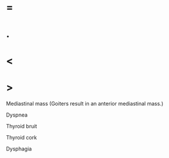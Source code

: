 # =

# .

# <

# >

Mediastinal mass (Goiters result in an anterior mediastinal mass.)

Dyspnea

Thyroid bruit

Thyroid cork

Dysphagia
